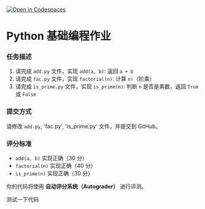 [![Open in Codespaces](https://classroom.github.com/assets/launch-codespace-2972f46106e565e64193e422d61a12cf1da4916b45550586e14ef0a7c637dd04.svg)](https://classroom.github.com/open-in-codespaces?assignment_repo_id=18700174)
# Python 基础编程作业

### 任务描述
1. 请完成 `add.py` 文件，实现
   `add(a, b)`: 返回 `a + b`
2. 请完成 `fac.py` 文件，实现
   `factorial(n)`: 计算 `n!`（阶乘）
3. 请完成 `is_prime.py` 文件，实现
   `is_prime(n)`: 判断 `n` 是否是素数，返回 `True` 或 `False`

### 提交方式
请修改 `add.py`, 'fac.py', 'is_prime.py' 文件，并提交到 GitHub。

### 评分标准
- `add(a, b)` 实现正确（30 分）
- `factorial(n)` 实现正确（40 分）
- `is_prime(n)` 实现正确（30 分）

你的代码将使用 **自动评分系统（Autograder）** 进行评测。

测试一下代码
